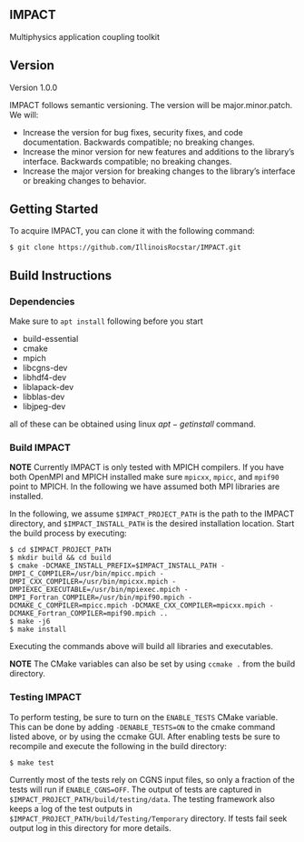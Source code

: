 IMPACT
-----

Multiphysics application coupling toolkit

## Version ##
Version 1.0.0

IMPACT follows semantic versioning. The version will be major.minor.patch.
We will:
* Increase the version for bug fixes, security fixes, and code
documentation. Backwards compatible; no breaking changes.
* Increase the minor version for new features and additions to the library’s
interface. Backwards compatible; no breaking changes.
* Increase the major version for breaking changes to the library’s interface or
breaking changes to behavior.

## Getting Started ##
To acquire IMPACT, you can clone it with the following command:
```
$ git clone https://github.com/IllinoisRocstar/IMPACT.git
```
## Build Instructions ##
### Dependencies ###
Make sure to `apt install` following before you start

* build-essential
* cmake
* mpich
* libcgns-dev
* libhdf4-dev
* liblapack-dev
* libblas-dev
* libjpeg-dev

all of these can be obtained using linux $apt-get install$ command.

### Build IMPACT ###
**NOTE** Currently IMPACT is only tested with MPICH compilers. If you have both OpenMPI and MPICH installed make sure `mpicxx`, `mpicc`, and `mpif90` point to MPICH. In the following we have assumed both MPI libraries are installed.

In the following, we assume `$IMPACT_PROJECT_PATH` is the path to the IMPACT directory, and `$IMPACT_INSTALL_PATH` is the desired installation location.
Start the build process by executing:

```
$ cd $IMPACT_PROJECT_PATH
$ mkdir build && cd build
$ cmake -DCMAKE_INSTALL_PREFIX=$IMPACT_INSTALL_PATH -DMPI_C_COMPILER=/usr/bin/mpicc.mpich -DMPI_CXX_COMPILER=/usr/bin/mpicxx.mpich -DMPIEXEC_EXECUTABLE=/usr/bin/mpiexec.mpich -DMPI_Fortran_COMPILER=/usr/bin/mpif90.mpich -DCMAKE_C_COMPILER=mpicc.mpich -DCMAKE_CXX_COMPILER=mpicxx.mpich -DCMAKE_Fortran_COMPILER=mpif90.mpich .. 
$ make -j6
$ make install
```

Executing the commands above will build all libraries and executables.

**NOTE** The CMake variables can also be set by using `ccmake .` from the build directory.

### Testing IMPACT ###

To perform testing, be sure to turn on the `ENABLE_TESTS` CMake variable. This can be done by adding `-DENABLE_TESTS=ON` to the cmake command listed above, or by using the ccmake GUI. After enabling tests be sure to recompile and execute the following in the build directory:
```
$ make test
```
Currently most of the tests rely on CGNS input files, so only a fraction of the tests will run if `ENABLE_CGNS=OFF`. The output of tests are captured in `$IMPACT_PROJECT_PATH/build/testing/data`. The testing framework also keeps a log of the test outputs in `$IMPACT_PROJECT_PATH/build/Testing/Temporary` directory. If tests fail seek output log in this directory for more details.
